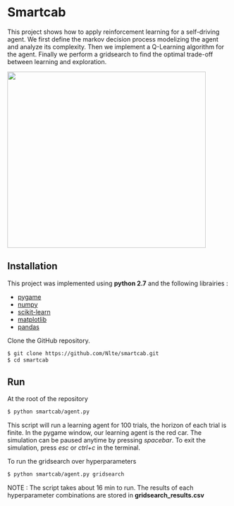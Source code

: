 # Smartcab
This project shows how to apply reinforcement learning for a self-driving agent.
We first define the markov decision process modelizing the agent and analyze its complexity.
Then we implement a Q-Learning algorithm for the agent. Finally we perform a gridsearch to find the optimal trade-off between learning and exploration.

<img src="https://github.com/Nlte/smartcab/blob/master/screenshot.png" width="450" height="400">

## Installation
This project was implemented using **python 2.7** and the following librairies :

- [pygame](https://www.pygame.org/wiki/GettingStarted)
- [numpy](http://www.numpy.org)
- [scikit-learn](http://scikit-learn.org/stable/)
- [matplotlib](http://matplotlib.org)
- [pandas](http://pandas.pydata.org)

Clone the GitHub repository.
```sh
$ git clone https://github.com/Nlte/smartcab.git
$ cd smartcab
```

## Run
At the root of the repository
```sh
$ python smartcab/agent.py
```
This script will run a learning agent for 100 trials, the horizon of each trial is finite. In the pygame window, our learning agent is the red car. The simulation can be paused anytime by pressing *spacebar*. To exit the simulation, press *esc* or *ctrl+c* in the terminal.

To run the gridsearch over hyperparameters
```sh
$ python smartcab/agent.py gridsearch
```
NOTE : The script takes about 16 min to run. 
The results of each hyperparameter combinations are stored in **gridsearch_results.csv**

